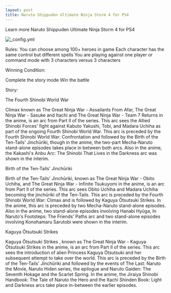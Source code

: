 ```yaml
---
layout: post
title: Naruto Shippuden Ultimate Ninja Storm 4 for PS4
---
```


Learn more Naruto Shippuden Ultimate Ninja Storm 4 for PS4

![_config.yml](http://images-eds.xboxlive.com/image?url=8Oaj9Ryq1G1_p3lLnXlsaZgGzAie6Mnu24_PawYuDYIoH77pJ.X5Z.MqQPibUVTcegOkVb21TDTzcq5gnihG6VlWWI7EHdms767cI7A8IT8M5dE7ZEUqoN.B8UixPrhv.x0K4CEuOpm4.02uGifItOxZaT_sB2vtbUHYjWDzsNNAPXxIHxmFDffoVocrHooys1Of7ye3jQ0UGoqS2q50Ebgw_IWc6B_7NBa9_ZmCt_8-&format=jpg)

Rules:
You can choose among 100+ heroes in game
Each character has the same control but different spells
You are playing against one player or command mode with 3 characters versus 3 characters

Winning Condition:

Complete the story mode
Win the battle

Story:

The Fourth Shinobi World War

Climax known as The Great Ninja War - Assailants From Afar, The Great Ninja War - Sasuke and Itachi and The Great Ninja War - Team 7 Returns in the anime, is an arc from Part II of the series. This arc sees the Allied Shinobi Forces' fight against Kabuto Yakushi, Tobi, and Madara Uchiha as part of the ongoing Fourth Shinobi World War. This arc is preceded by the Fourth Shinobi World War: Confrontation and followed by the Birth of the Ten-Tails' Jinchūriki, though in the anime, the two-part Mecha-Naruto stand-alone episodes takes place in between both arcs. Also in the anime, the Kakashi's Anbu Arc: The Shinobi That Lives in the Darkness arc was shown in the interim.

Birth of the Ten-Tails' Jinchūriki

Birth of the Ten-Tails' Jinchūriki, known as The Great Ninja War - Obito Uchiha, and The Great Ninja War - Infinite Tsukuyomi in the anime, is an arc from Part II of the series. This arc sees Obito Uchiha and Madara Uchiha becoming the jinchūriki of the Ten-Tails. This arc is preceded by the Fourth Shinobi World War: Climax and is followed by Kaguya Ōtsutsuki Strikes. In the anime, this arc is preceded by two Mecha-Naruto stand-alone episodes. Also in the anime, two stand-alone episodes involving Hanabi Hyūga, In Naruto's Footsteps: The Friends' Paths arc and two stand-alone episodes involving Konohamaru Sarutobi were shown in the interim.

Kaguya Ōtsutsuki Strikes

Kaguya Ōtsutsuki Strikes , known as The Great Ninja War - Kaguya Ōtsutsuki Strikes in the anime, is an arc from Part II of the series. This arc sees the introduction of alien Princess Kaguya Ōtsutsuki and her subsequent attempt to take over the world. This arc is preceded by the Birth of the Ten-Tails' Jinchūriki and followed by the events of The Last: Naruto the Movie, Naruto Hiden series, the epilogue and Naruto Gaiden: The Seventh Hokage and the Scarlet Spring. In the anime, the Jiraiya Shinobi Handbook: The Tale of Naruto the Hero and the Itachi Shinden Book: Light and Darkness arcs take place in-between the earlier episodes.

